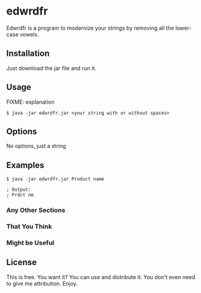 # edwrdfr

Edwrdfr is a program to modernize your strings by removing all the lower-case vowels.

## Installation

Just download the jar file and run it.

## Usage

FIXME: explanation

    $ java -jar edwrdfr.jar <your string with or without spaces>

## Options

No options, just a string

## Examples

    $ java -jar edwrdfr.jar Product name
    
    ; Output:
    ; Prdct nm

### Any Other Sections
### That You Think
### Might be Useful

## License

This is free. You want it? You can use and distribute it. You don't even need to give me attribution. Enjoy.